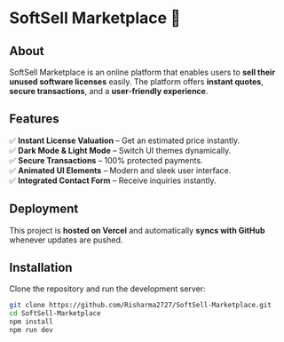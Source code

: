 # SoftSell Marketplace 🚀

## About  
SoftSell Marketplace is an online platform that enables users to **sell their unused software licenses** easily. The platform offers **instant quotes**, **secure transactions**, and a **user-friendly experience**.

## Features  
✅ **Instant License Valuation** – Get an estimated price instantly.  
✅ **Dark Mode & Light Mode** – Switch UI themes dynamically.  
✅ **Secure Transactions** – 100% protected payments.  
✅ **Animated UI Elements** – Modern and sleek user interface.  
✅ **Integrated Contact Form** – Receive inquiries instantly.  

## Deployment  
This project is **hosted on Vercel** and automatically **syncs with GitHub** whenever updates are pushed.

## Installation  
Clone the repository and run the development server:

```bash
git clone https://github.com/Risharma2727/SoftSell-Marketplace.git
cd SoftSell-Marketplace
npm install
npm run dev
